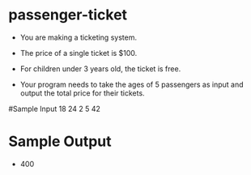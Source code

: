 # passenger-ticket
- You are making a ticketing system. 
- The price of a single ticket is $100.
- For children under 3 years old, the ticket is free.

- Your program needs to take the ages of 5 passengers as input and output the total price for their tickets.


#Sample Input
18
24
2
5
42

# Sample Output 
- 400
